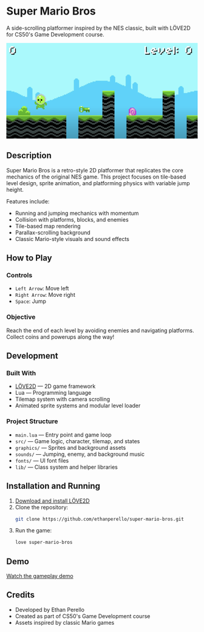 # Super Mario Bros

A side-scrolling platformer inspired by the NES classic, built with LÖVE2D for CS50's Game Development course.

![Super Mario Screenshot](screenshots/screenshot.png)

## Description

Super Mario Bros is a retro-style 2D platformer that replicates the core mechanics of the original NES game. This project focuses on tile-based level design, sprite animation, and platforming physics with variable jump height.

Features include:

- Running and jumping mechanics with momentum
- Collision with platforms, blocks, and enemies
- Tile-based map rendering
- Parallax-scrolling background
- Classic Mario-style visuals and sound effects

## How to Play

### Controls

- `Left Arrow`: Move left  
- `Right Arrow`: Move right  
- `Space`: Jump  

### Objective

Reach the end of each level by avoiding enemies and navigating platforms. Collect coins and powerups along the way!

## Development

### Built With

- [LÖVE2D](https://love2d.org/) — 2D game framework  
- Lua — Programming language  
- Tilemap system with camera scrolling  
- Animated sprite systems and modular level loader

### Project Structure

- `main.lua` — Entry point and game loop  
- `src/` — Game logic, character, tilemap, and states  
- `graphics/` — Sprites and background assets  
- `sounds/` — Jumping, enemy, and background music  
- `fonts/` — UI font files  
- `lib/` — Class system and helper libraries

## Installation and Running

1. [Download and install LÖVE2D](https://love2d.org/)
2. Clone the repository:
   ```bash
   git clone https://github.com/ethanperello/super-mario-bros.git
   ```
3. Run the game:
   ```bash
   love super-mario-bros
   ```

## Demo

[Watch the gameplay demo](https://www.youtube.com/watch?v=EtEtVQGwuf4)

## Credits

- Developed by Ethan Perello  
- Created as part of CS50's Game Development course  
- Assets inspired by classic Mario games
